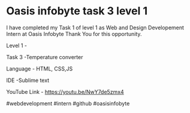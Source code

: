 # Oasis infobyte task 3 level 1
I have completed my Task 1 of level 1 as Web and Design Developement Intern at Oasis Infobyte Thank You for this opportunity.

Level 1 -

Task 3 -Temperature converter

Language - HTML, CSS,JS

IDE -Sublime text

YouTube Link - https://youtu.be/NwY7de5zmx4

#webdevelopment #intern #github #oasisinfobyte
